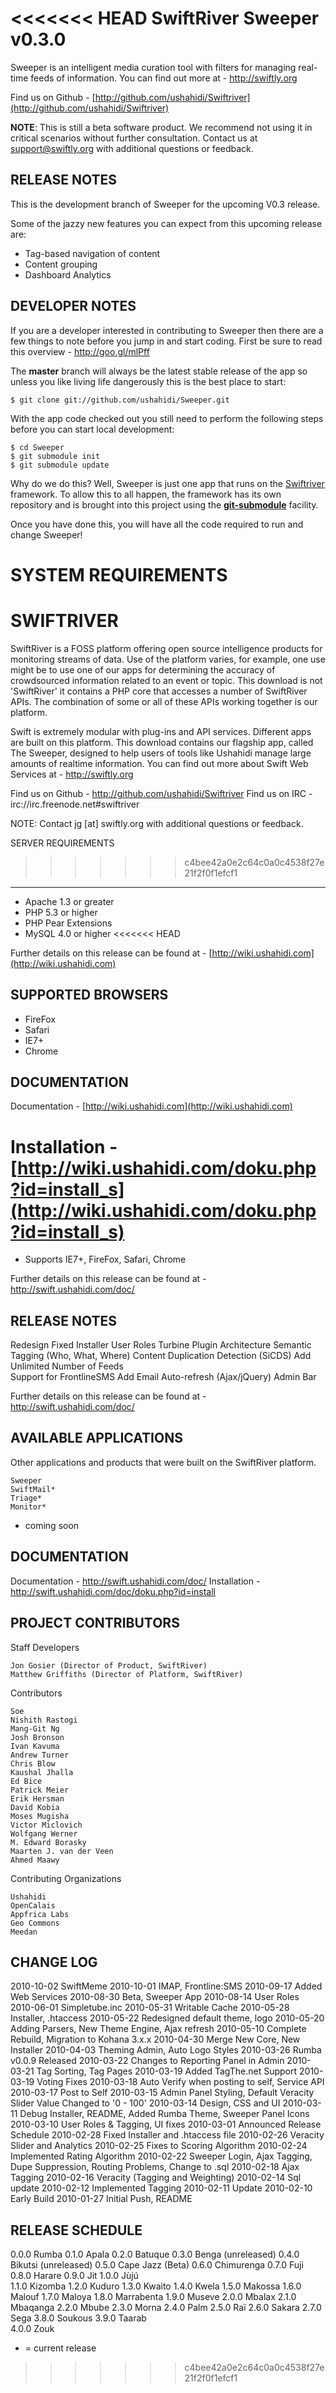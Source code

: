 <<<<<<< HEAD
SwiftRiver Sweeper v0.3.0
==============
 
Sweeper is an intelligent media curation tool with filters for managing real-time feeds of information.  You can find out more at - http://swiftly.org

Find us on Github - [http://github.com/ushahidi/Swiftriver](http://github.com/ushahidi/Swiftriver)

**NOTE**: This is still a beta software product. We recommend not using it in critical scenarios without further consultation. Contact us at support@swiftly.org with additional questions or feedback.

RELEASE NOTES
-------------
This is the development branch of Sweeper for the upcoming V0.3 release.

Some of the jazzy new features you can expect from this upcoming release are:

* Tag-based navigation of content
* Content grouping
* Dashboard Analytics


DEVELOPER NOTES
---------------

If you are a developer interested in contributing to Sweeper then there are a few things to note
before you jump in and start coding. First be sure to read this overview - http://goo.gl/mlPff

The **master** branch will always be the latest stable release of the app so unless you
like living life dangerously this is the best place to start:

    $ git clone git://github.com/ushahidi/Sweeper.git

With the app code checked out you still need to perform the following steps before you can
start local development:

    $ cd Sweeper
    $ git submodule init
    $ git submodule update

Why do we do this? Well, Sweeper is just one app that runs on the [Swiftriver](http://github.com/ushahidi/Swiftriver)
framework. To allow this to all happen, the framework has its own repository and is brought into
this project using the [**git-submodule**](http://chrisjean.com/2009/04/20/git-submodules-adding-using-removing-and-updating/)
facility.

Once you have done this, you will have all the code required to run and change Sweeper!


SYSTEM REQUIREMENTS
=======
﻿SWIFTRIVER
==========
 
SwiftRiver is a FOSS platform offering open source intelligence products for monitoring streams of data. Use of the platform varies, for example, one use might be to use one of our apps for determining the accuracy of crowdsourced information related to an event or topic.  This download is not 'SwiftRiver' it contains a PHP core that accesses a number of SwiftRiver APIs.  The combination of some or all of these APIs working together is our platform.

Swift is extremely modular with plug-ins and API services.  Different apps are built on this platform. This download contains our flagship app, called The Sweeper, designed to help users of tools like Ushahidi manage large amounts of realtime information. You can find out more about Swift Web Services at - http://swiftly.org

Find us on Github - http://github.com/ushahidi/Swiftriver
Find us on IRC - irc://irc.freenode.net#swiftriver

NOTE: Contact jg [at] swiftly.org with additional questions or feedback.


SERVER REQUIREMENTS
>>>>>>> c4bee42a0e2c64c0a0c4538f27e21f2f0f1efcf1
-------------------

* Apache 1.3 or greater
* PHP 5.3 or higher
* PHP Pear Extensions
* MySQL 4.0 or higher
<<<<<<< HEAD
	
Further details on this release can be found at - [http://wiki.ushahidi.com](http://wiki.ushahidi.com)

SUPPORTED BROWSERS
------------------
* FireFox
* Safari
* IE7+
* Chrome

DOCUMENTATION
-------------

Documentation - [http://wiki.ushahidi.com](http://wiki.ushahidi.com)

Installation - [http://wiki.ushahidi.com/doku.php?id=install_s](http://wiki.ushahidi.com/doku.php?id=install_s)
=======
* Supports IE7+, FireFox, Safari, Chrome
	
Further details on this release can be found at - http://swift.ushahidi.com/doc/


RELEASE NOTES
-------------
 
Redesign
Fixed Installer
User Roles
Turbine Plugin Architecture
Semantic Tagging (Who, What, Where)
Content Duplication Detection (SiCDS)
Add Unlimited Number of Feeds 	
Support for FrontlineSMS
Add Email
Auto-refresh (Ajax/jQuery)
Admin Bar
	
Further details on this release can be found at - http://swift.ushahidi.com/doc/	

AVAILABLE APPLICATIONS 
----------------------

Other applications and products that were built on the SwiftRiver platform.

	Sweeper
	SwiftMail*
	Triage*
	Monitor*
	
* coming soon	


DOCUMENTATION
-------------

Documentation - http://swift.ushahidi.com/doc/ 
Installation - http://swift.ushahidi.com/doc/doku.php?id=install


PROJECT CONTRIBUTORS
--------------------

Staff Developers

	Jon Gosier (Director of Product, SwiftRiver)
	Matthew Griffiths (Director of Platform, SwiftRiver) 

Contributors

	Soe
	Nishith Rastogi 
	Mang-Git Ng 
	Josh Bronson 
	Ivan Kavuma 
	Andrew Turner
	Chris Blow
	Kaushal Jhalla
	Ed Bice
	Patrick Meier
	Erik Hersman
	David Kobia 
	Moses Mugisha
	Victor Miclovich 
	Wolfgang Werner 
	M. Edward Borasky 
	Maarten J. van der Veen
	Ahmed Maawy

Contributing Organizations

	Ushahidi
	OpenCalais
	Appfrica Labs
	Geo Commons
	Meedan


CHANGE LOG
----------
2010-10-02	SwiftMeme
2010-10-01	IMAP, Frontline:SMS
2010-09-17	Added Web Services
2010-08-30	Beta, Sweeper App
2010-08-14	User Roles
2010-06-01	Simpletube.inc
2010-05-31	Writable Cache
2010-05-28	Installer, .htaccess
2010-05-22	Redesigned default theme, logo
2010-05-20	Adding Parsers, New Theme Engine, Ajax refresh 
2010-05-10	Complete Rebuild, Migration to Kohana 3.x.x
2010-04-30	Merge New Core, New Installer
2010-04-03	Theming Admin, Auto Logo Styles
2010-03-26	Rumba v0.0.9 Released
2010-03-22	Changes to Reporting Panel in Admin
2010-03-21	Tag Sorting, Tag Pages
2010-03-19	Added TagThe.net Support
2010-03-19	Voting Fixes
2010-03-18	Auto Verify when posting to self, Service API
2010-03-17	Post to Self
2010-03-15	Admin Panel Styling, Default Veracity Slider Value Changed to '0 - 100'
2010-03-14	Design, CSS and UI
2010-03-11	Debug Installer, README, Added Rumba Theme, Sweeper Panel Icons
2010-03-10	User Roles & Tagging, UI fixes
2010-03-01	Announced Release Schedule
2010-02-28	Fixed Installer and .htaccess file
2010-02-26	Veracity Slider and Analytics
2010-02-25	Fixes to Scoring Algorithm
2010-02-24	Implemented Rating Algorithm
2010-02-22	Sweeper Login, Ajax Tagging, Dupe Suppression, Routing Problems, Change to .sql
2010-02-18	Ajax Tagging
2010-02-16	Veracity (Tagging and Weighting)
2010-02-14	Sql update
2010-02-12	Implemented Tagging
2010-02-11	Update
2010-02-10	Early Build
2010-01-27	Initial Push, README


RELEASE SCHEDULE
----------------
0.0.0	Rumba
0.1.0	Apala
0.2.0	Batuque
0.3.0	Benga 		(unreleased)
0.4.0	Bikutsi		(unreleased)
0.5.0	Cape Jazz	(Beta)
0.6.0	Chimurenga
0.7.0	Fuji
0.8.0	Harare
0.9.0	Jit
1.0.0	Jùjú		
1.1.0	Kizomba
1.2.0	Kuduro
1.3.0	Kwaito
1.4.0	Kwela
1.5.0	Makossa
1.6.0	Malouf
1.7.0	Maloya
1.8.0	Marrabenta
1.9.0	Museve
2.0.0	Mbalax
2.1.0	Mbaqanga
2.2.0	Mbube
2.3.0	Morna
2.4.0	Palm
2.5.0	Raï
2.6.0	Sakara
2.7.0	Sega
3.8.0	Soukous
3.9.0	Taarab	
4.0.0	Zouk

* = current release
>>>>>>> c4bee42a0e2c64c0a0c4538f27e21f2f0f1efcf1
